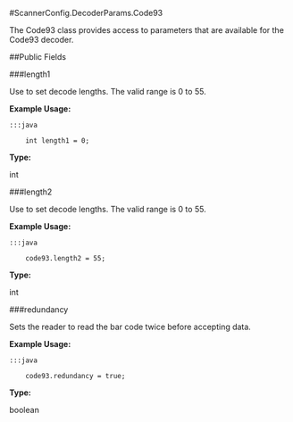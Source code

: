 #ScannerConfig.DecoderParams.Code93

The Code93 class provides access to parameters that are available for
 the Code93 decoder.



##Public Fields

###length1

Use to set decode lengths. The valid range is 0 to 55.

 
 

 
 



**Example Usage:**
	
	:::java	
	 	
	 	int length1 = 0;


**Type:**

int

###length2

Use to set decode lengths. The valid range is 0 to 55.

 
 

 
 



**Example Usage:**
	
	:::java	
	 	
	 	code93.length2 = 55;


**Type:**

int

###redundancy

Sets the reader to read the bar code twice before accepting data.

 
 

 
 



**Example Usage:**
	
	:::java	
	 	
	 	code93.redundancy = true;


**Type:**

boolean

